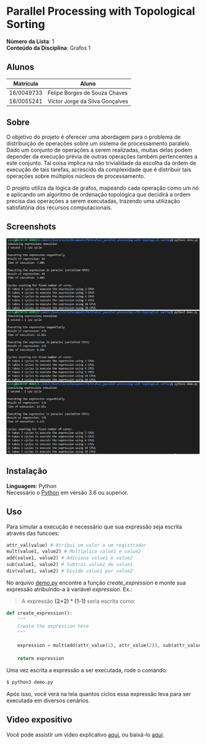 # Parallel Processing with Topological Sorting

**Número da Lista**: 1 <br>
**Conteúdo da Disciplina**: Grafos 1<br>

## Alunos
|Matrícula | Aluno |
| -- | -- |
| 16/0049733  |  Felipe Borges de Souza Chaves |
| 18/0055241  |  Victor Jorge da Silva Gonçalves |

## Sobre 
O objetivo do projeto é oferecer uma abordagem para o problema de distribuição de operações sobre um sistema de processamento paralelo. Dado um conjunto de operações a serem realizadas, muitas delas podem depender da execução prévia de outras operações também pertencentes a este conjunto. Tal coisa implica na não trivialidade da escolha da ordem de execução de tais tarefas, acrescido da complexidade que é distribuir tais operações sobre múltiplos núcleos de processamento.

O projeto utiliza da lógica de grafos, mapeando cada operação como um nó e aplicando um algoritmo de ordenação topológica que decidirá a ordem precisa das operações a serem executadas, trazendo uma utilização satisfatória dos recursos computacionais.

## Screenshots
![print1](docs/print1.png)
![print2](docs/print2.png)
![print3](docs/print3.png)

## Instalação 
**Linguagem**: Python<br>
Necessário o [Python](https://www.python.org/about/gettingstarted/) em versão 3.6 ou superior.

## Uso 

Para simular a execução é necessário que sua expressão seja escrita através das funcoes:
```Python
attr_val(value) # Atribui um valor a um registrador
mult(value1, value2) # Multiplica value1 e value2
add(value1, value2) # Adiciona value1 e value2
sub(value1, value2) # Subtrai value2 de value1
div(value1, value2) # Divide value1 por value2
```

No arquivo [demo.py](demo.py) encontre a função _create_expression_ e monte sua expressão atribuindo-a à variável _expression_. Ex.:

> A expressão **(2+2) * (1-1)** seria escrita como:

```Python
def create_expression():
    """
    Create the expression here
    """

    expression = mult(add(attr_value(2), attr_value(2)), sub(attr_value(1), attr_value(1)))

    return expression
```

Uma vez escrita a expressão a ser executada, rode o comando:
```bash
$ python3 demo.py
```

Após isso, você verá na tela quantos ciclos essa expressão leva para ser executada em diversos cenários.

## Video expositivo

Você pode assistir um vídeo explicativo [aqui](https://www.youtube.com/embed/XAWLqq7dnNc), ou baixá-lo [aqui](docs/video.mp4).


